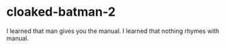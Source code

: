 # cloaked-batman-2
I learned that man gives you the manual.
I learned that nothing rhymes with manual.
